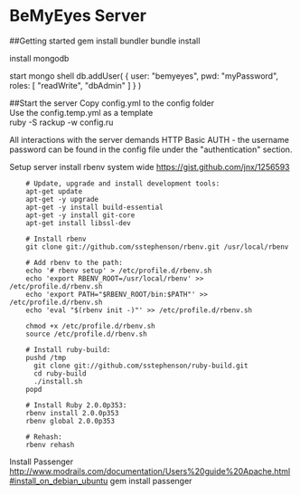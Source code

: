 BeMyEyes Server
============
##Getting started
gem install bundler
bundle install

install mongodb

start mongo shell
db.addUser( { user: "bemyeyes",
              pwd: "myPassword",
              roles: [ "readWrite", "dbAdmin" ]
            } )

##Start the server
Copy config.yml to the config folder    
Use the config.temp.yml as a template    
ruby -S rackup -w config.ru

All interactions with the server demands HTTP Basic AUTH - the username password can be found in the config file under the "authentication" section.

Setup server install rbenv system wide
https://gist.github.com/jnx/1256593

		# Update, upgrade and install development tools:
		apt-get update
		apt-get -y upgrade
		apt-get -y install build-essential
		apt-get -y install git-core
		apt-get install libssl-dev

		# Install rbenv
		git clone git://github.com/sstephenson/rbenv.git /usr/local/rbenv
		 
		# Add rbenv to the path:
		echo '# rbenv setup' > /etc/profile.d/rbenv.sh
		echo 'export RBENV_ROOT=/usr/local/rbenv' >> /etc/profile.d/rbenv.sh
		echo 'export PATH="$RBENV_ROOT/bin:$PATH"' >> /etc/profile.d/rbenv.sh
		echo 'eval "$(rbenv init -)"' >> /etc/profile.d/rbenv.sh
		 
		chmod +x /etc/profile.d/rbenv.sh
		source /etc/profile.d/rbenv.sh
		 
		# Install ruby-build:
		pushd /tmp
		  git clone git://github.com/sstephenson/ruby-build.git
		  cd ruby-build
		  ./install.sh
		popd
		 
		# Install Ruby 2.0.0p353:
		rbenv install 2.0.0p353
		rbenv global 2.0.0p353
		 
		# Rehash:
		rbenv rehash

Install Passenger
http://www.modrails.com/documentation/Users%20guide%20Apache.html#install_on_debian_ubuntu
gem install passenger